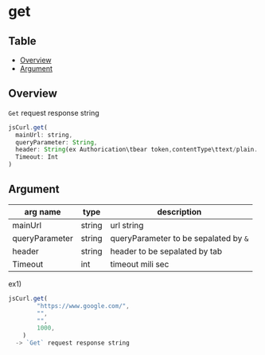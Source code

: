
# get

Table
-----------------
* [Overview](#overview)
* [Argument](#argument)

## Overview

`Get` request response string

```js.js
jsCurl.get(
  mainUrl: string,
  queryParameter: String,
  header: String(ex Authorication\tbear token,contentType\ttext/plain..),
  Timeout: Int
)

```

## Argument

| arg name | type | description |
| -------- | -------- | -------- |
| mainUrl | string | url string |
| queryParameter | string | queryParameter to be sepalated by `&` |
| header | string | header to be sepalated by tab |
| Timeout | int | timeout mili sec |


ex1) 

```js.js
jsCurl.get(
		"https://www.google.com/",
		"",
		"",
		1000,
	)
  -> `Get` request response string

```

